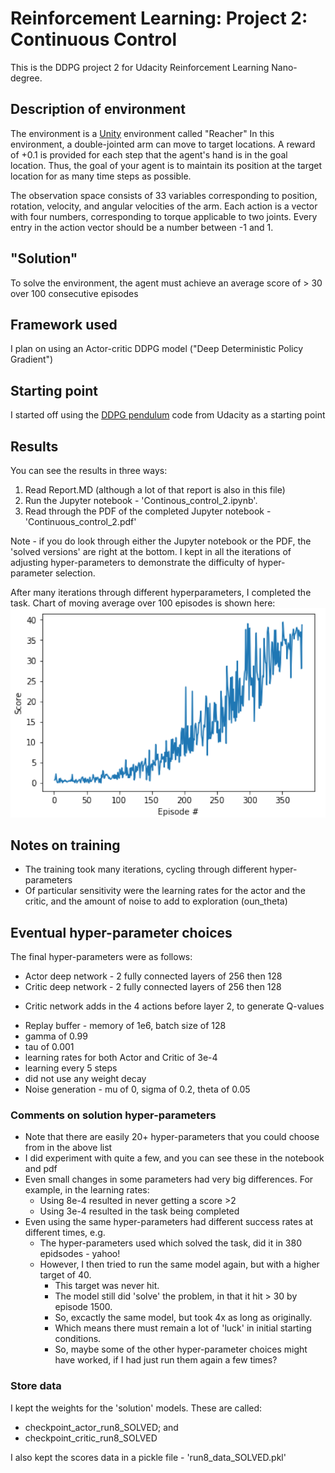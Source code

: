 # Reinforcement Learning: Project 2: Continuous Control 
This is the DDPG project 2 for Udacity Reinforcement Learning Nano-degree.

## Description of environment
The environment is a [Unity]('https://github.com/Unity-Technologies/ml-agents/blob/main/docs/Learning-Environment-Examples.md#reacher') environment called "Reacher"
In this environment, a double-jointed arm can move to target locations. A reward of +0.1 is provided for each step that the agent's hand is in the goal location. Thus, the goal of your agent is to maintain its position at the target location for as many time steps as possible.

The observation space consists of 33 variables corresponding to position, rotation, velocity, and angular velocities of the arm. Each action is a vector with four numbers, corresponding to torque applicable to two joints. Every entry in the action vector should be a number between -1 and 1.

## "Solution"
To solve the environment, the agent must achieve an average score of > 30 over 100 consecutive episodes

## Framework used
I plan on using an Actor-critic DDPG model ("Deep Deterministic Policy Gradient")

## Starting point
I started off using the [DDPG pendulum]('https://github.com/udacity/deep-reinforcement-learning/tree/master/ddpg-pendulum') code from Udacity as a starting point

## Results
You can see the results in three ways:
1. Read Report.MD (although a lot of that report is also in this file)
1. Run the Jupyter notebook - 'Continous_control_2.ipynb'.
1. Read through the PDF of the completed Jupyter notebook - 'Continuous_control_2.pdf'


Note - if you do look through either the Jupyter notebook or the PDF, the 'solved versions' 
are right at the bottom. I kept in all the iterations of adjusting hyper-parameters 
to demonstrate the difficulty of hyper-parameter selection.


After many iterations through different hyperparameters, I completed the task.
Chart of moving average over 100 episodes is shown here:
![Training results](solved.png "Training results")

## Notes on training
* The training took many iterations, cycling through different hyper-parameters
* Of particular sensitivity were the learning rates for the actor and the critic, and the amount of noise to add to exploration (oun_theta)

## Eventual hyper-parameter choices
The final hyper-parameters were as follows:
* Actor deep network - 2 fully connected layers of 256 then 128  
* Critic deep network - 2 fully connected layers of 256 then 128 
 - Critic network adds in the 4 actions before layer 2, to generate Q-values
* Replay buffer - memory of 1e6, batch size of 128
* gamma of 0.99
* tau of 0.001
* learning rates for both Actor and Critic of 3e-4
* learning every 5 steps
* did not use any weight decay
* Noise generation - mu of 0, sigma of 0.2, theta of 0.05

### Comments on solution hyper-parameters
* Note that there are easily 20+ hyper-parameters that you could 
choose from in the above list
* I did experiment with quite a few, and you can see these in the notebook and pdf
* Even small changes in some parameters had very big differences. For example, in the learning rates:
    * Using 8e-4 resulted in never getting a score >2
    *   Using 3e-4 resulted in the task being completed
* Even using the same hyper-parameters had different success rates at different times, e.g.
    * The hyper-parameters used which solved the task, did it in 380 epidsodes - yahoo!
    * However, I then tried to run the same model again, but with a higher target of 40.
        * This target was never hit.
        * The model still did 'solve' the problem, in that it hit > 30 by episode 1500.
        * So, excactly the same model, but took 4x as long as originally.
        * Which means there must remain a lot of 'luck' in initial starting conditions.
        * So, maybe some of the other hyper-parameter choices might have worked, if I had just run them again a few times?
    
### Store data
I kept the weights for the 'solution' models. These are called:
* checkpoint_actor_run8_SOLVED; and
* checkpoint_critic_run8_SOLVED

I also kept the scores data in a pickle file - 'run8_data_SOLVED.pkl'
    



